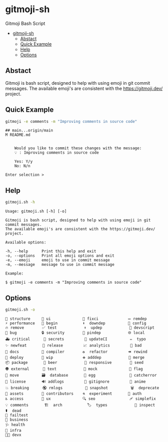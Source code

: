 # gitmoji-sh
Gitmoji Bash Script
- [gitmoji-sh](#gitmoji-sh)
  - [Abstact](#abstact)
  - [Quick Example](#quick-example)
  - [Help](#help)
  - [Options](#options)

## Abstact
Gitmoji is bash script, designed to help with using emoji in git commit messages.
The available emoji's are consistent with the https://gitmoji.dev/ project.


## Quick Example
```sh
gitmoji -e comments -m "Improving comments in source code"
```

    ## main...origin/main
    M README.md


        Would you like to commit these changes with the message:
        💡 : Improving comments in source code

        Yes: Y/y
        No: N/n

    Enter selection >
## Help
```sh
gitmoji.sh -h
```
    Usage: gitmoji.sh [-h] [-o]

    Gitmoji is bash script, designed to help with using emoji in git commit messages.
    The available emoji's are consistent with the https://gitmoji.dev/ project.

    Available options:

    -h, --help      Print this help and exit
    -o, --options   Print all emoji options and exit
    -e, --emoji     emoji to use in commit message
    -m, --message   message to use in commit message

    Example:

    $ gitmoji -e comments -m "Improving comments in source code"

## Options
```sh
gitmoji.sh -o
```

    🎨 structure     💄 ui              💚 fixci             ➖ remdep
    ⚡️ performance   🎉 begin           ⬇️  downdep          🔧 config
    🔥 remove        ✅ test            ⬆️  updep            🔨 devscript
    🐛 bug           🔒️ security        📌 pindep            🌐 local
    🚑️ critical      🔐 secrets         👷 updateCI          ✏️  typo
    ✨ newfeat       🔖 release         📈 analytics         💩 bad
    📝 docs          🚨 compiler        ♻️  refactor         ⏪️ rewind
    🚀 deploy        🚧 wip             ➕ adddep            🔀 merge
    📦️ package       🍻 beer            📱 responsive        🌱 seed
    👽️ external      💬 text            🤡 mock              🚩 flag
    🚚 move          🗃️  database       🥚 egg               🥅 catcherror
    📄 license       🔊 addlogs         🙈 gitignore         💫 anime
    💥 breaking      🔇 rmlogs          📸 snapshot          🗑️  deprecate
    🍱 assets        👥 contributors    ⚗️  experiment       🛂 auth
    ♿️ access        🚸 ux              🔍️ seo               🩹 simplefix
    💡 comments       🏗️  arch           🏷️  types            🧐 inspect
    ⚰️  dead
    🧪 failtest
    👔 business
    🩺 health
    🧱 infra
    🧑‍💻 devx